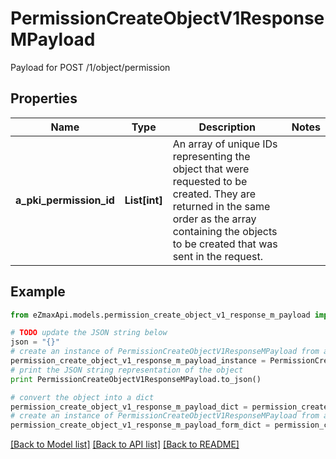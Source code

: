 # PermissionCreateObjectV1ResponseMPayload

Payload for POST /1/object/permission

## Properties

Name | Type | Description | Notes
------------ | ------------- | ------------- | -------------
**a_pki_permission_id** | **List[int]** | An array of unique IDs representing the object that were requested to be created.  They are returned in the same order as the array containing the objects to be created that was sent in the request. | 

## Example

```python
from eZmaxApi.models.permission_create_object_v1_response_m_payload import PermissionCreateObjectV1ResponseMPayload

# TODO update the JSON string below
json = "{}"
# create an instance of PermissionCreateObjectV1ResponseMPayload from a JSON string
permission_create_object_v1_response_m_payload_instance = PermissionCreateObjectV1ResponseMPayload.from_json(json)
# print the JSON string representation of the object
print PermissionCreateObjectV1ResponseMPayload.to_json()

# convert the object into a dict
permission_create_object_v1_response_m_payload_dict = permission_create_object_v1_response_m_payload_instance.to_dict()
# create an instance of PermissionCreateObjectV1ResponseMPayload from a dict
permission_create_object_v1_response_m_payload_form_dict = permission_create_object_v1_response_m_payload.from_dict(permission_create_object_v1_response_m_payload_dict)
```
[[Back to Model list]](../README.md#documentation-for-models) [[Back to API list]](../README.md#documentation-for-api-endpoints) [[Back to README]](../README.md)


